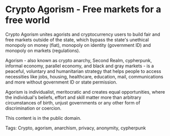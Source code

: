 # Crypto Agorism - Free markets for a free world

Crypto Agorism unites agorists and cryptocurrency users to build fair and free markets outside of the state, which bypass the state's unethical monopoly on money (fiat), monopoly on identity (government ID) and monopoly on markets (regulations).

Agorism - also known as crypto anarchy, Second Realm, cypherpunk, informal economy, parallel economy, and black and gray markets - is a peaceful, voluntary and humanitarian strategy that helps people to access necessities like jobs, housing, healthcare, education, mail, communications and more without government ID or state permission.

Agorism is individualist, meritocratic and creates equal opportunities, where the individual's beliefs, effort and skill matter more than arbitrary circumstances of birth, unjust governments or any other form of discrimination or coercion.

This content is in the public domain.

Tags: Crypto, agorism, anarchism, privacy, anonymity, cypherpunk
